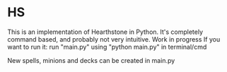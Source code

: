 # HS

This is an implementation of Hearthstone in Python. It's completely command based, and probably not very intuitive. Work in progress
If you want to run it:
  run "main.py" using "python main.py" in terminal/cmd
 
New spells, minions and decks can be created in main.py
